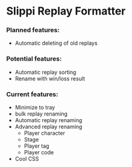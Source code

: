 # Slippi Replay Formatter

### Planned features:
* Automatic deleting of old replays

### Potential features:
* Automatic replay sorting
* Rename with win/loss result

### Current features:
* Minimize to tray
* bulk replay renaming
* Automatic replay renaming
* Advanced replay renaming
    * Player character
    * Stage
    * Player tag
    * Player code
* Cool CSS